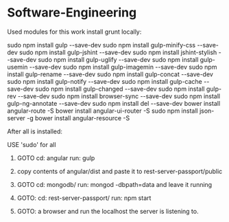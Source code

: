 # Software-Engineering
Used modules for this work
install grunt locally:

sudo npm install gulp --save-dev
sudo npm install gulp-minify-css --save-dev
sudo npm install gulp-jshint --save-dev
sudo npm install jshint-stylish --save-dev
sudo npm install gulp-uglify --save-dev
sudo npm install gulp-usemin --save-dev
sudo npm install gulp-imagemin --save-dev
sudo npm install gulp-rename --save-dev
sudo npm install gulp-concat --save-dev
sudo npm install gulp-notify --save-dev
sudo npm install gulp-cache --save-dev
sudo npm install gulp-changed --save-dev
sudo npm install gulp-rev --save-dev
sudo npm install browser-sync --save-dev
sudo npm install gulp-ng-annotate --save-dev
sudo npm install del --save-dev
bower install angular-route -S
bower install angular-ui-router -S
sudo npm install json-server -g
bower install angular-resource -S



After all is installed:

USE 'sudo' for all

1) GOTO cd: angular
    run: gulp

2) copy contents of angular/dist
    and paste it to
    rest-server-passport/public

3) GOTO cd: mongodb/
    run: mongod -dbpath=data
    and leave it running

4) GOTO: cd: rest-server-passport/
    run: npm start

5) GOTO: a browser and run the localhost the server is listening to.